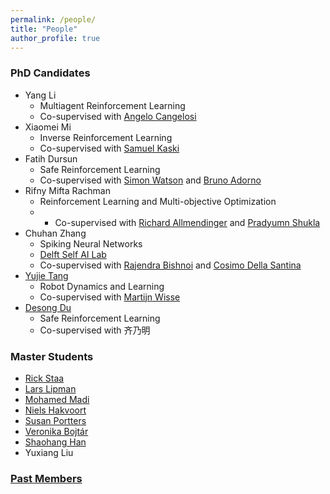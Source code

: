 ```yaml
---
permalink: /people/
title: "People"
author_profile: true
---
```

### PhD Candidates

- Yang Li 
  - Multiagent Reinforcement Learning
  - Co-supervised with [Angelo Cangelosi](https://www.research.manchester.ac.uk/portal/angelo.cangelosi.html)
- Xiaomei Mi
  - Inverse Reinforcement Learning
  - Co-supervised with [Samuel Kaski](https://www.research.manchester.ac.uk/portal/samuel.kaski.html)
- Fatih Dursun 
  - Safe Reinforcement Learning
  - Co-supervised with [Simon Watson](https://www.research.manchester.ac.uk/portal/simon.watson.html) and [Bruno Adorno](https://www.research.manchester.ac.uk/portal/bruno.adorno.html)
- Rifny Mifta Rachman
  - Reinforcement Learning and Multi-objective Optimization
  -  - Co-supervised with [Richard Allmendinger](https://www.research.manchester.ac.uk/portal/richard.allmendinger.html) and [Pradyumn Shukla](https://www.research.manchester.ac.uk/portal/pradyumn.shukla.html)
- Chuhan Zhang 
  - Spiking Neural Networks
  - [Delft Self AI Lab](https://www.tudelft.nl/ai/self-lab?languageSelect=UK&searchCriteria[0][key]=keywords&searchCriteria[0][values][]=SELFLab&searchCriteria[1][key]=Resultsperpage&searchCriteria[1][values][]=50)
  - Co-supervised with [Rajendra Bishnoi](https://www.tudelft.nl/en/eemcs/the-faculty/departments/quantum-computer-engineering/sections/computer-engineering/staff/rajendra-bishnoi) and [Cosimo Della Santina](https://cosimodellasantina.eu/)
- [Yujie Tang](https://scholar.google.com/citations?user=wCc_YsUAAAAJ&hl=zh-CN)
  - Robot Dynamics and Learning
  - Co-supervised with [Martijn Wisse](https://www.tudelft.nl/staff/m.wisse/?cHash=41274e0e3907f9c9121d467c295c6c4d)
- [Desong Du](https://scholar.google.com/citations?user=8P1k52MAAAAJ&hl=en) 
  - Safe Reinforcement Learning
  - Co-supervised with 齐乃明


### Master Students
* [Rick Staa](https://www.linkedin.com/in/rickstaa/?originalSubdomain=nl)
* [Lars Lipman](https://worldrowing.com/athlete/laurentius-lipman?id=55262)
* [Mohamed Madi](https://www.linkedin.com/in/mohamed-madi-8371a8140/?originalSubdomain=ae) 
* [Niels Hakvoort](https://www.linkedin.com/in/niels-hakvoort-3702b283/?originalSubdomain=nl) 
* [Susan Portters](https://www.linkedin.com/in/susan-potters-6a2609176/?originalSubdomain=nl)
* [Veronika Bojtár](https://www.linkedin.com/in/veronika-bojt%C3%A1r-61b87a15b/?originalSubdomain=hu)
* [Shaohang Han](https://www.linkedin.com/in/shaohang-han-970747192/?originalSubdomain=cn)
* Yuxiang Liu



### [Past Members](https://panweihit.github.io/people/past)


